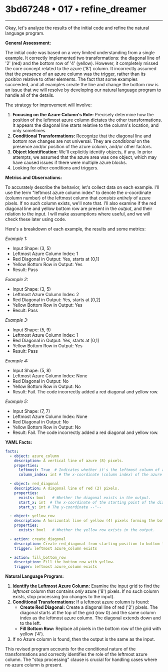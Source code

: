 # 3bd67248 • 017 • refine_dreamer

---
Okay, let's analyze the results of the initial code and refine the natural language program.

**General Assessment:**

The initial code was based on a very limited understanding from a single example. It correctly implemented two transformations: the diagonal line of '2' (red) and the bottom row of '4' (yellow). However, it completely missed the core concept related to the azure ('8') column. It incorrectly assumed that the *presence* of an azure column was the trigger, rather than its *position* relative to other elements. The fact that some examples succeeded, and all examples create the line and change the bottom row is an issue that we will resolve by developing our natural language program to handle all of the details.

The strategy for improvement will involve:

1.  **Focusing on the Azure Column's Role:** Precisely determine how the position of the leftmost azure column dictates the other transformations. It appears the diagonal line starts relative to the column's location, and only sometimes.
2.  **Conditional Transformations:** Recognize that the diagonal line and bottom row changes are not universal. They are *conditional* on the presence and/or position of the azure column, and/or other factors.
3.  **Object Identification:** We'll explicitly identify objects, if any. In prior attempts, we assumed that the azure area was one object, which may have caused issues if there were multiple azure blocks.
4.   Looking for other conditions and triggers.

**Metrics and Observations:**

To accurately describe the behavior, let's collect data on each example. I'll use the term "leftmost azure column index" to denote the x-coordinate (column number) of the leftmost column that *consists entirely* of azure pixels. If no such column exists, we'll note that. I'll also examine if the red diagonal line and yellow bottom row are present in the *output*, and their relation to the input. I will make assumptions where useful, and we will check these later using code.

Here's a breakdown of each example, the results and some metrics:

*Example 1:*

*   Input Shape: (3, 5)
*   Leftmost Azure Column Index: 1
*   Red Diagonal in Output: Yes, starts at \[0,1]
*   Yellow Bottom Row in Output: Yes
*   Result: Pass

*Example 2:*

*   Input Shape: (3, 5)
*   Leftmost Azure Column Index: 2
*   Red Diagonal in Output: Yes, starts at \[0,2]
*   Yellow Bottom Row in Output: Yes
*   Result: Pass

*Example 3:*

*   Input Shape: (5, 9)
*   Leftmost Azure Column Index: 1
*   Red Diagonal in Output: Yes, starts at \[0,1]
*   Yellow Bottom Row in Output: Yes
*   Result: Pass

*Example 4:*

*   Input Shape: (5, 8)
*   Leftmost Azure Column Index: None
*   Red Diagonal in Output: No
*   Yellow Bottom Row in Output: No
*   Result: Fail. The code incorrectly added a red diagonal and yellow row.

*Example 5:*

*   Input Shape: (7, 7)
*   Leftmost Azure Column Index: None
*   Red Diagonal in Output: No
*   Yellow Bottom Row in Output: No
*   Result: Fail. The code incorrectly added a red diagonal and yellow row.

**YAML Facts:**

```yaml
facts:
  - object: azure_column
    description: A vertical line of azure (8) pixels.
    properties:
      leftmost: True  # Indicates whether it's the leftmost column of all azure pixels.
      column_index: int # The x-coordinate (column index) of the azure column. -1 if it does not exist.

  - object: red_diagonal
    description: A diagonal line of red (2) pixels.
    properties:
      exists: bool   # Whether the diagonal exists in the output.
      start_x: int  # The x-coordinate of the starting point of the diagonal.
      start_y: int # The y-coordinate --"--

  - object: yellow_row
    description: A horizontal line of yellow (4) pixels forming the bottom row.
    properties:
      exists: bool   # Whether the yellow row exists in the output.

  - action: create_diagonal
    description: Create red_diagonal from starting position to bottom left of grid
    trigger: leftmost azure_column exists

  - action: fill_bottom_row
    description: Fill the bottom row with yellow.
    trigger: leftmost azure_column exists
```

**Natural Language Program:**

1.  **Identify the Leftmost Azure Column:** Examine the input grid to find the *leftmost* column that contains *only* azure ('8') pixels. If no such column exists, stop processing (no changes to the input).
2.  **Conditional Transformations:** If a leftmost azure column is found:
    *   **Create Red Diagonal:** Create a diagonal line of red ('2') pixels. The diagonal starts at the top of the grid (row 0) and the same column index as the leftmost azure column. The diagonal extends down and to the left.
    *   **Fill Bottom Row:** Replace all pixels in the bottom row of the grid with yellow ('4').
3. If no Azure column is found, then the output is the same as the input.

This revised program accounts for the conditional nature of the transformations and correctly identifies the role of the leftmost azure column. The "stop processing" clause is crucial for handling cases where no azure column is present.

